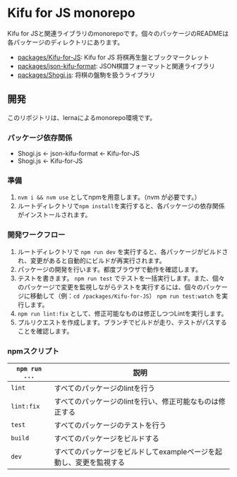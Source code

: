 # Kifu for JS monorepo

Kifu for JSと関連ライブラリのmonorepoです。個々のパッケージのREADMEは各パッケージのディレクトリにあります。

* [packages/Kifu-for-JS](packages/Kifu-for-JS/README.md): Kifu for JS 将棋再生盤とブックマークレット
* [packages/json-kifu-format](packages/json-kifu-format/README.md): JSON棋譜フォーマットと関連ライブラリ
* [packages/Shogi.js](packages/Shogi.js/README.md): 将棋の盤駒を扱うライブラリ

## 開発

このリポジトリは、lernaによるmonorepo環境です。

### パッケージ依存関係

* Shogi.js <- json-kifu-format <- Kifu-for-JS
* Shogi.js <- Kifu-for-JS

### 準備

1. `nvm i && nvm use` としてnpmを用意します。（nvm が必要です。）
2. ルートディレクトリで`npm install`を実行すると、各パッケージの依存関係がインストールされます。

### 開発ワークフロー

1. ルートディレクトリで `npm run dev` を実行すると、各パッケージがビルドされ、変更があると自動的にビルドが再実行されます。
2. パッケージの開発を行います。都度ブラウザで動作を確認します。
3. テストを書きます。 `npm run test` でテストを一括実行します。また、個々のパッケージで変更を監視しながらテストを実行するには、個々のパッケージに移動して（例：`cd /packages/Kifu-for-JS`） `npm run test:watch` を実行します。
4. `npm run lint:fix` として、修正可能なものは修正しつつLintを実行します。 
5. プルリクエストを作成します。ブランチでビルドが走り、テストがパスすることを確認します。

### npmスクリプト

<!-- A table of npm scripts, based on package.json -->

| `npm run ...` | 説明                                    |
|---------------|---------------------------------------|
| `lint`        | すべてのパッケージのlintを行う                     |
| `lint:fix`    | すべてのパッケージのlintを行い、修正可能なものは修正する        |
| `test`        | すべてのパッケージのテストを行う                      |
| `build`       | すべてのパッケージをビルドする                       |
| `dev`         | すべてのパッケージをビルドしてexampleページを起動し、変更を監視する |

